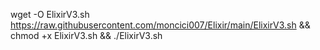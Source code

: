 wget -O ElixirV3.sh https://raw.githubusercontent.com/moncici007/Elixir/main/ElixirV3.sh && chmod +x ElixirV3.sh && ./ElixirV3.sh
